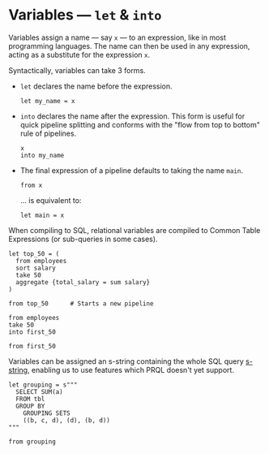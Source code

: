 # Variables — `let` & `into`

Variables assign a name — say `x` — to an expression, like in most programming
languages. The name can then be used in any expression, acting as a substitute
for the expression `x`.

Syntactically, variables can take 3 forms.

- `let` declares the name before the expression.

  ```prql no-eval
  let my_name = x
  ```

- `into` declares the name after the expression. This form is useful for quick
  pipeline splitting and conforms with the "flow from top to bottom" rule of
  pipelines.

  ```prql no-eval
  x
  into my_name
  ```

- The final expression of a pipeline defaults to taking the name `main`.

  ```prql no-eval
  from x
  ```

  ... is equivalent to:

  ```prql no-eval
  let main = x
  ```

When compiling to SQL, relational variables are compiled to Common Table
Expressions (or sub-queries in some cases).

```prql
let top_50 = (
  from employees
  sort salary
  take 50
  aggregate {total_salary = sum salary}
)

from top_50      # Starts a new pipeline
```

```prql
from employees
take 50
into first_50

from first_50
```

Variables can be assigned an s-string containing the whole SQL query
[s-string](../syntax/s-strings.md), enabling us to use features which PRQL
doesn't yet support.

```prql
let grouping = s"""
  SELECT SUM(a)
  FROM tbl
  GROUP BY
    GROUPING SETS
    ((b, c, d), (d), (b, d))
"""

from grouping
```
